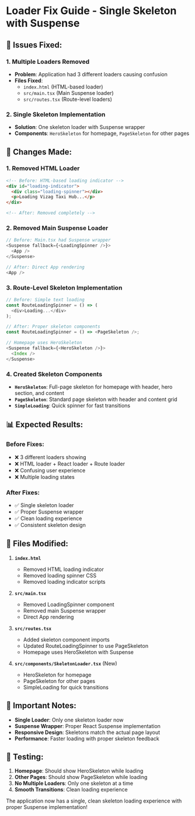 # Loader Fix Guide - Single Skeleton with Suspense

## 🚨 **Issues Fixed:**

### **1. Multiple Loaders Removed**
- **Problem**: Application had 3 different loaders causing confusion
- **Files Fixed**: 
  - `index.html` (HTML-based loader)
  - `src/main.tsx` (Main Suspense loader)
  - `src/routes.tsx` (Route-level loaders)

### **2. Single Skeleton Implementation**
- **Solution**: One skeleton loader with Suspense wrapper
- **Components**: `HeroSkeleton` for homepage, `PageSkeleton` for other pages

## 🔧 **Changes Made:**

### **1. Removed HTML Loader**
```html
<!-- Before: HTML-based loading indicator -->
<div id="loading-indicator">
  <div class="loading-spinner"></div>
  <p>Loading Vizag Taxi Hub...</p>
</div>

<!-- After: Removed completely -->
```

### **2. Removed Main Suspense Loader**
```typescript
// Before: Main.tsx had Suspense wrapper
<Suspense fallback={<LoadingSpinner />}>
  <App />
</Suspense>

// After: Direct App rendering
<App />
```

### **3. Route-Level Skeleton Implementation**
```typescript
// Before: Simple text loading
const RouteLoadingSpinner = () => (
  <div>Loading...</div>
);

// After: Proper skeleton components
const RouteLoadingSpinner = () => <PageSkeleton />;

// Homepage uses HeroSkeleton
<Suspense fallback={<HeroSkeleton />}>
  <Index />
</Suspense>
```

### **4. Created Skeleton Components**
- **`HeroSkeleton`**: Full-page skeleton for homepage with header, hero section, and content
- **`PageSkeleton`**: Standard page skeleton with header and content grid
- **`SimpleLoading`**: Quick spinner for fast transitions

## 📊 **Expected Results:**

### **Before Fixes:**
- ❌ 3 different loaders showing
- ❌ HTML loader + React loader + Route loader
- ❌ Confusing user experience
- ❌ Multiple loading states

### **After Fixes:**
- ✅ Single skeleton loader
- ✅ Proper Suspense wrapper
- ✅ Clean loading experience
- ✅ Consistent skeleton design

## 🎯 **Files Modified:**

1. **`index.html`**
   - Removed HTML loading indicator
   - Removed loading spinner CSS
   - Removed loading indicator scripts

2. **`src/main.tsx`**
   - Removed LoadingSpinner component
   - Removed main Suspense wrapper
   - Direct App rendering

3. **`src/routes.tsx`**
   - Added skeleton component imports
   - Updated RouteLoadingSpinner to use PageSkeleton
   - Homepage uses HeroSkeleton with Suspense

4. **`src/components/SkeletonLoader.tsx`** (New)
   - HeroSkeleton for homepage
   - PageSkeleton for other pages
   - SimpleLoading for quick transitions

## 🚨 **Important Notes:**

- **Single Loader**: Only one skeleton loader now
- **Suspense Wrapper**: Proper React Suspense implementation
- **Responsive Design**: Skeletons match the actual page layout
- **Performance**: Faster loading with proper skeleton feedback

## 🎯 **Testing:**

1. **Homepage**: Should show HeroSkeleton while loading
2. **Other Pages**: Should show PageSkeleton while loading
3. **No Multiple Loaders**: Only one skeleton at a time
4. **Smooth Transitions**: Clean loading experience

The application now has a single, clean skeleton loading experience with proper Suspense implementation!


